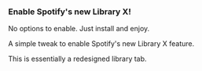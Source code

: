 ### Enable Spotify's new Library X!

No options to enable. Just install and enjoy.

A simple tweak to enable Spotify's new Library X feature.

This is essentially a redesigned library tab.
